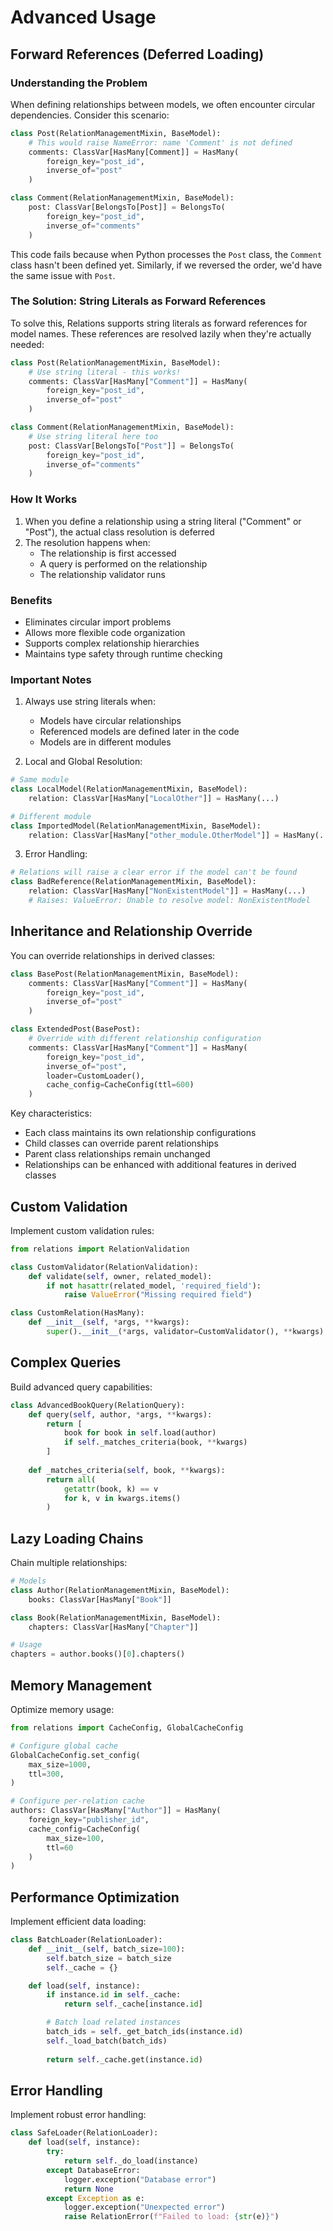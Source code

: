 # Advanced Usage

## Forward References (Deferred Loading)

### Understanding the Problem

When defining relationships between models, we often encounter circular dependencies. Consider this scenario:

```python
class Post(RelationManagementMixin, BaseModel):
    # This would raise NameError: name 'Comment' is not defined
    comments: ClassVar[HasMany[Comment]] = HasMany(
        foreign_key="post_id",
        inverse_of="post"
    )

class Comment(RelationManagementMixin, BaseModel):
    post: ClassVar[BelongsTo[Post]] = BelongsTo(
        foreign_key="post_id",
        inverse_of="comments"
    )
```

This code fails because when Python processes the `Post` class, the `Comment` class hasn't been defined yet. Similarly, if we reversed the order, we'd have the same issue with `Post`.

### The Solution: String Literals as Forward References

To solve this, Relations supports string literals as forward references for model names. These references are resolved lazily when they're actually needed:

```python
class Post(RelationManagementMixin, BaseModel):
    # Use string literal - this works!
    comments: ClassVar[HasMany["Comment"]] = HasMany(
        foreign_key="post_id",
        inverse_of="post"
    )

class Comment(RelationManagementMixin, BaseModel):
    # Use string literal here too
    post: ClassVar[BelongsTo["Post"]] = BelongsTo(
        foreign_key="post_id",
        inverse_of="comments"
    )
```

### How It Works

1. When you define a relationship using a string literal ("Comment" or "Post"), the actual class resolution is deferred
2. The resolution happens when:
   - The relationship is first accessed
   - A query is performed on the relationship
   - The relationship validator runs

### Benefits

- Eliminates circular import problems
- Allows more flexible code organization
- Supports complex relationship hierarchies
- Maintains type safety through runtime checking

### Important Notes

1. Always use string literals when:
   - Models have circular relationships
   - Referenced models are defined later in the code
   - Models are in different modules

2. Local and Global Resolution:
```python
# Same module
class LocalModel(RelationManagementMixin, BaseModel):
    relation: ClassVar[HasMany["LocalOther"]] = HasMany(...)

# Different module
class ImportedModel(RelationManagementMixin, BaseModel):
    relation: ClassVar[HasMany["other_module.OtherModel"]] = HasMany(...)
```

3. Error Handling:
```python
# Relations will raise a clear error if the model can't be found
class BadReference(RelationManagementMixin, BaseModel):
    relation: ClassVar[HasMany["NonExistentModel"]] = HasMany(...)
    # Raises: ValueError: Unable to resolve model: NonExistentModel
```

## Inheritance and Relationship Override

You can override relationships in derived classes:

```python
class BasePost(RelationManagementMixin, BaseModel):
    comments: ClassVar[HasMany["Comment"]] = HasMany(
        foreign_key="post_id",
        inverse_of="post"
    )

class ExtendedPost(BasePost):
    # Override with different relationship configuration
    comments: ClassVar[HasMany["Comment"]] = HasMany(
        foreign_key="post_id",
        inverse_of="post",
        loader=CustomLoader(),
        cache_config=CacheConfig(ttl=600)
    )
```

Key characteristics:
- Each class maintains its own relationship configurations
- Child classes can override parent relationships
- Parent class relationships remain unchanged
- Relationships can be enhanced with additional features in derived classes

## Custom Validation

Implement custom validation rules:

```python
from relations import RelationValidation

class CustomValidator(RelationValidation):
    def validate(self, owner, related_model):
        if not hasattr(related_model, 'required_field'):
            raise ValueError("Missing required field")

class CustomRelation(HasMany):
    def __init__(self, *args, **kwargs):
        super().__init__(*args, validator=CustomValidator(), **kwargs)
```

## Complex Queries

Build advanced query capabilities:

```python
class AdvancedBookQuery(RelationQuery):
    def query(self, author, *args, **kwargs):
        return [
            book for book in self.load(author)
            if self._matches_criteria(book, **kwargs)
        ]
        
    def _matches_criteria(self, book, **kwargs):
        return all(
            getattr(book, k) == v 
            for k, v in kwargs.items()
        )
```

## Lazy Loading Chains

Chain multiple relationships:

```python
# Models
class Author(RelationManagementMixin, BaseModel):
    books: ClassVar[HasMany["Book"]]

class Book(RelationManagementMixin, BaseModel):
    chapters: ClassVar[HasMany["Chapter"]]

# Usage
chapters = author.books()[0].chapters()
```

## Memory Management

Optimize memory usage:

```python
from relations import CacheConfig, GlobalCacheConfig

# Configure global cache
GlobalCacheConfig.set_config(
    max_size=1000,
    ttl=300,
)

# Configure per-relation cache
authors: ClassVar[HasMany["Author"]] = HasMany(
    foreign_key="publisher_id",
    cache_config=CacheConfig(
        max_size=100,
        ttl=60
    )
)
```

## Performance Optimization

Implement efficient data loading:

```python
class BatchLoader(RelationLoader):
    def __init__(self, batch_size=100):
        self.batch_size = batch_size
        self._cache = {}

    def load(self, instance):
        if instance.id in self._cache:
            return self._cache[instance.id]

        # Batch load related instances
        batch_ids = self._get_batch_ids(instance.id)
        self._load_batch(batch_ids)
        
        return self._cache.get(instance.id)
```

## Error Handling

Implement robust error handling:

```python
class SafeLoader(RelationLoader):
    def load(self, instance):
        try:
            return self._do_load(instance)
        except DatabaseError:
            logger.exception("Database error")
            return None
        except Exception as e:
            logger.exception("Unexpected error")
            raise RelationError(f"Failed to load: {str(e)}")
```